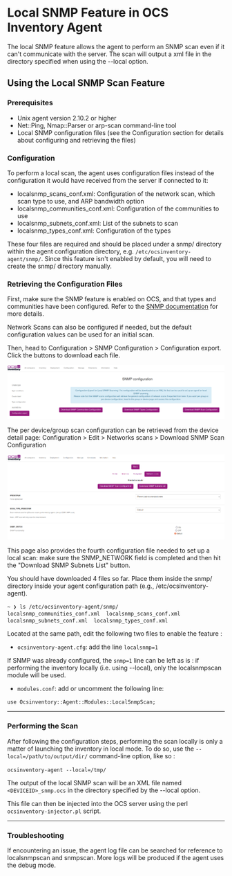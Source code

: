 # Local SNMP Feature in OCS Inventory Agent

The local SNMP feature allows the agent to perform an SNMP scan even if it can't communicate with the server. The scan will output a xml file in the directory specified when using the --local option.

## Using the Local SNMP Scan Feature
### Prerequisites

- Unix agent version 2.10.2 or higher
- Net::Ping, Nmap::Parser or arp-scan command-line tool
- Local SNMP configuration files (see the Configuration section for details about configuring and retrieving the files)

### Configuration

To perform a local scan, the agent uses configuration files instead of the configuration it would have received from the server if connected to it:

- localsnmp_scans_conf.xml: Configuration of the network scan, which scan type to use, and ARP bandwidth option
- localsnmp_communities_conf.xml: Configuration of the communities to use
- localsnmp_subnets_conf.xml: List of the subnets to scan
- localsnmp_types_conf.xml: Configuration of the types

These four files are required and should be placed under a snmp/ directory within the agent configuration directory, e.g. `/etc/ocsinventory-agent/snmp/`. Since this feature isn't enabled by default, you will need to create the snmp/ directory manually.

### Retrieving the Configuration Files

First, make sure the SNMP feature is enabled on OCS, and that types and communities have been configured. Refer to the [SNMP documentation](../06.Network-Discovery-with-OCS-Inventory-NG/Using-SNMP-scan-feature.md) for more details.
    
Network Scans can also be configured if needed, but the default configuration values can be used for an initial scan.

Then, head to Configuration > SNMP Configuration > Configuration export. Click the buttons to download each file. 

![Local SNMP Configuration Export](../../img/server/reports/localsnmp_config_export.png)

The per device/group scan configuration can be retrieved from the device detail page:
Configuration > Edit > Networks scans > Download SNMP Scan Configuration

![Local SNMP Scan Per Group](../../img/server/reports/localsnmp_per_group.png)

This page also provides the fourth configuration file needed to set up a local scan: make sure the SNMP_NETWORK field is completed and then hit the "Download SNMP Subnets List" button.

You should have downloaded 4 files so far. Place them inside the snmp/ directory inside your agent configuration path (e.g., /etc/ocsinventory-agent).

```
~ ❯ ls /etc/ocsinventory-agent/snmp/                              
localsnmp_communities_conf.xml  localsnmp_scans_conf.xml  localsnmp_subnets_conf.xml  localsnmp_types_conf.xml
```

Located at the same path, edit the following two files to enable the feature :

* `ocsinventory-agent.cfg`: add the line `localsnmp=1`

If SNMP was already configured, the `snmp=1` line can be left as is : if performing the inventory locally (i.e. using --local), only the localsnmpscan module will be used.

* `modules.conf`: add or uncomment the following line:
```
use Ocsinventory::Agent::Modules::LocalSnmpScan;
```

___

### Performing the Scan

After following the configuration steps, performing the scan locally is only a matter of launching the inventory in local mode. To do so, use the `--local=/path/to/output/dir/` command-line option, like so : 

`ocsinventory-agent --local=/tmp/`

The output of the local SNMP scan will be an XML file named `<DEVICEID>_snmp.ocs` in the directory specified by the --local option.

This file can then be injected into the OCS server using the perl `ocsinventory-injector.pl` script.

___
### Troubleshooting

If encountering an issue, the agent log file can be searched for reference to localsnmpscan and snmpscan. More logs will be produced if the agent uses the debug mode.